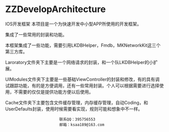 # ZZDevelopArchitecture
IOS开发框架
 本项目是一个为快速开发中小型APP所使用的开发框架。
 
 集成了一些常用的封装和功能。

 本框架集成了一些功能，需要引用LKDBHelper，Fmdb，MKNetworkKit这三个第三方库。

 Laroratory文件夹下主要是一个网络请求的封装，和一个队LKDBHelper的小扩展。
    
 UIModules文件夹下主要是一些基础ViewController的封装和修改，有的具有调试跟踪功能，有的是方便调用，还有一些常用封装。个人可以根据需要进行选择使用，不需要的仅仅是提供功能方便以后使用。

 Cache文件夹下主要包含文件缓存管理，内存缓存管理，自动Coding，和UserDefaults封装，使用时候需要看实现，规则可能和想象中不一样。



                            联系QQ：395756553
                            邮箱：ksaa189@163.com


